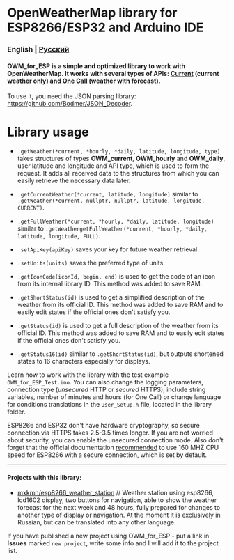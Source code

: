# OpenWeatherMap library for ESP8266/ESP32 and Arduino IDE

### English | [Русский](README_ru.md)

#### OWM_for_ESP is a simple and optimized library to work with OpenWeatherMap. It works with several types of APIs: [Current](https://openweathermap.org/current) (current weather only) and [One Call](https://openweathermap.org/api/one-call-api) (weather with forecast).

To use it, you need the JSON parsing library: https://github.com/Bodmer/JSON_Decoder.

Library usage
=====
* `.getWeather(*current, *hourly, *daily, latitude, longitude, type)` takes structures of types **OWM_current**, **OWM_hourly** and **OWM_daily**, user latitude and longitude and API type, which is used to form the request. It adds all received data to the structures from which you can easily retrieve the necessary data later.
* `.getCurrentWeather(*current, latitude, longitude)` similar to `.getWeather(*current, nullptr, nullptr, latitude, longitude, CURRENT)`.
* `.getFullWeather(*current, *hourly, *daily, latitude, longitude)` similar to `.getWeathergetFullWeather(*current, *hourly, *daily, latitude, longitude, FULL)`.

* `.setApiKey(apiKey)` saves your key for future weather retrieval.
* `.setUnits(units)` saves the preferred type of units.

* `.getIconCode(iconId, begin, end)` is used to get the code of an icon from its internal library ID. This method was added to save RAM.
* `.getShortStatus(id)` is used to get a simplified description of the weather from its official ID. This method was added to save RAM and to easily edit states if the official ones don't satisfy you.
* `.getStatus(id)` is used to get a full description of the weather from its official ID. This method was added to save RAM and to easily edit states if the official ones don't satisfy you.
* `.getStatus16(id)` similar to `.getShortStatus(id)`, but outputs shortened states to 16 characters especially for displays.

Learn how to work with the library with the test example `OWM_for_ESP_Test.ino`. You can also change the logging parameters, connection type (*unsecured* HTTP or *secured* HTTPS), include string variables, number of minutes and hours (for One Call) or change language for conditions translations in the `User_Setup.h` file, located in the library folder.

ESP8266 and ESP32 don't have hardware cryptography, so secure connection via HTTPS takes 2.5-3.5 times longer. If you are not worried about security, you can enable the unsecured connection mode. Also don't forget that the official documentation [recommended](https://arduino-esp8266.readthedocs.io/en/latest/esp8266wifi/bearssl-client-secure-class.html#cpu-requirements) to use 160 MHZ CPU speed for ESP8266 with a secure connection, which is set by default.
***
#### Projects with this library:
* [mxkmn/esp8266_weather_station](https://github.com/mxkmn/esp8266_weather_station) // Weather station using esp8266, lcd1602 display, two buttons for navigation, able to show the weather forecast for the next week and 48 hours, fully prepared for changes to another type of display or navigation. At the moment it is exclusively in Russian, but can be translated into any other language.

If you have published a new project using OWM_for_ESP - put a link in **Issues** marked `new project`, write some info and I will add it to the project list.
